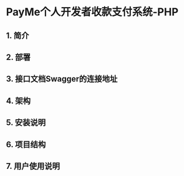 # PayMe个人开发者收款支付系统-PHP
## 1. 简介
## 2. 部署
## 3. 接口文档Swagger的连接地址
## 4. 架构
## 5. 安装说明
## 6. 项目结构
## 7. 用户使用说明
